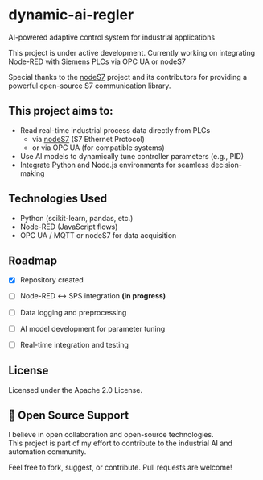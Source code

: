 # dynamic-ai-regler
AI-powered adaptive control system for industrial applications

This project is under active development. Currently working on integrating Node-RED with Siemens PLCs via OPC UA or nodeS7

Special thanks to the [nodeS7](https://github.com/plcpeople/nodeS7) project and its contributors for providing a powerful open-source S7 communication library.


## This project aims to:
- Read real-time industrial process data directly from PLCs
  - via [nodeS7](https://github.com/plcpeople/nodeS7) (S7 Ethernet Protocol)
  - or via OPC UA (for compatible systems)
- Use AI models to dynamically tune controller parameters (e.g., PID)
- Integrate Python and Node.js environments for seamless decision-making




## Technologies Used
- Python (scikit-learn, pandas, etc.)
- Node-RED (JavaScript flows)
- OPC UA / MQTT or nodeS7 for data acquisition



## Roadmap
- [x] Repository created
- [ ] Node-RED ↔ SPS integration **(in progress)**
- [ ] Data logging and preprocessing
- [ ] AI model development for parameter tuning
- [ ] Real-time integration and testing


## License
Licensed under the Apache 2.0 License.



## 🤝 Open Source Support

I believe in open collaboration and open-source technologies.  
This project is part of my effort to contribute to the industrial AI and automation community.

Feel free to fork, suggest, or contribute. Pull requests are welcome!





